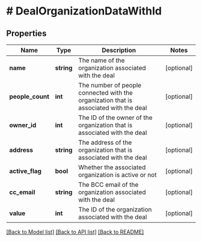 # # DealOrganizationDataWithId

## Properties

Name | Type | Description | Notes
------------ | ------------- | ------------- | -------------
**name** | **string** | The name of the organization associated with the deal | [optional]
**people_count** | **int** | The number of people connected with the organization that is associated with the deal | [optional]
**owner_id** | **int** | The ID of the owner of the organization that is associated with the deal | [optional]
**address** | **string** | The address of the organization that is associated with the deal | [optional]
**active_flag** | **bool** | Whether the associated organization is active or not | [optional]
**cc_email** | **string** | The BCC email of the organization associated with the deal | [optional]
**value** | **int** | The ID of the organization associated with the deal | [optional]

[[Back to Model list]](../../README.md#models) [[Back to API list]](../../README.md#endpoints) [[Back to README]](../../README.md)
